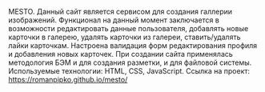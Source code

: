 MESTO.
Данный сайт является сервисом для создания галлерии изображений.
Функционал на данный момент заключается в возможности редактировать данные пользователя, добавлять новые карточки в галерею, удалять карточки из галереи, ставить/удалять лайки карточкам. Настроена валидация форм редактирования профиля и добавления новых карточек.
При создании сайта применялась методология БЭМ и для создания разметки, и для файловой системы.
Используемые технологии: HTML, CSS, JavaScript.
Ссылка на проект: https://romanpipko.github.io/mesto/
